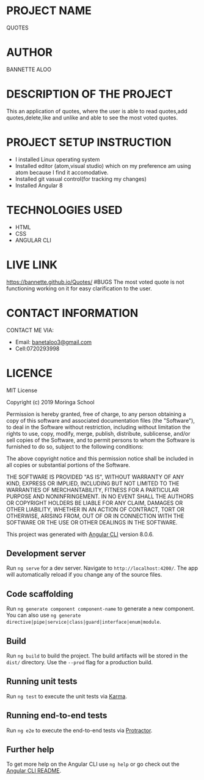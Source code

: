# PROJECT NAME
QUOTES
# AUTHOR
BANNETTE ALOO
# DESCRIPTION OF THE PROJECT
This an application of quotes, where the user is able to read quotes,add quotes,delete,like and unlike and able to see the most voted quotes.
# PROJECT SETUP INSTRUCTION
* I installed Linux operating system
* Installed editor (atom,visual studio) which on my preference am using atom because I find it accomodative.
* Installed git vasual control(for tracking my changes)
* Installed Angular 8
# TECHNOLOGIES USED
* HTML
* CSS
* ANGULAR CLI
# LIVE LINK
https://bannette.github.io/Quotes/
#BUGS
The most voted quote is not functioning working on it for easy clarification to the user.

# CONTACT INFORMATION
CONTACT ME VIA:
* Email: banetaloo3@gmail.com
* Cell:0720293998

# LICENCE
MIT License

Copyright (c) 2019 Moringa School

Permission is hereby granted, free of charge, to any person obtaining a copy of this software and associated documentation files (the "Software"), to deal in the Software without restriction, including without limitation the rights to use, copy, modify, merge, publish, distribute, sublicense, and/or sell copies of the Software, and to permit persons to whom the Software is furnished to do so, subject to the following conditions:

The above copyright notice and this permission notice shall be included in all copies or substantial portions of the Software.

THE SOFTWARE IS PROVIDED "AS IS", WITHOUT WARRANTY OF ANY KIND, EXPRESS OR IMPLIED, INCLUDING BUT NOT LIMITED TO THE WARRANTIES OF MERCHANTABILITY, FITNESS FOR A PARTICULAR PURPOSE AND NONINFRINGEMENT. IN NO EVENT SHALL THE AUTHORS OR COPYRIGHT HOLDERS BE LIABLE FOR ANY CLAIM, DAMAGES OR OTHER LIABILITY, WHETHER IN AN ACTION OF CONTRACT, TORT OR OTHERWISE, ARISING FROM, OUT OF OR IN CONNECTION WITH THE SOFTWARE OR THE USE OR OTHER DEALINGS IN THE SOFTWARE.

This project was generated with [Angular CLI](https://github.com/angular/angular-cli) version 8.0.6.

## Development server

Run `ng serve` for a dev server. Navigate to `http://localhost:4200/`. The app will automatically reload if you change any of the source files.

## Code scaffolding

Run `ng generate component component-name` to generate a new component. You can also use `ng generate directive|pipe|service|class|guard|interface|enum|module`.

## Build

Run `ng build` to build the project. The build artifacts will be stored in the `dist/` directory. Use the `--prod` flag for a production build.

## Running unit tests

Run `ng test` to execute the unit tests via [Karma](https://karma-runner.github.io).

## Running end-to-end tests

Run `ng e2e` to execute the end-to-end tests via [Protractor](http://www.protractortest.org/).

## Further help

To get more help on the Angular CLI use `ng help` or go check out the [Angular CLI README](https://github.com/angular/angular-cli/blob/master/README.md).

